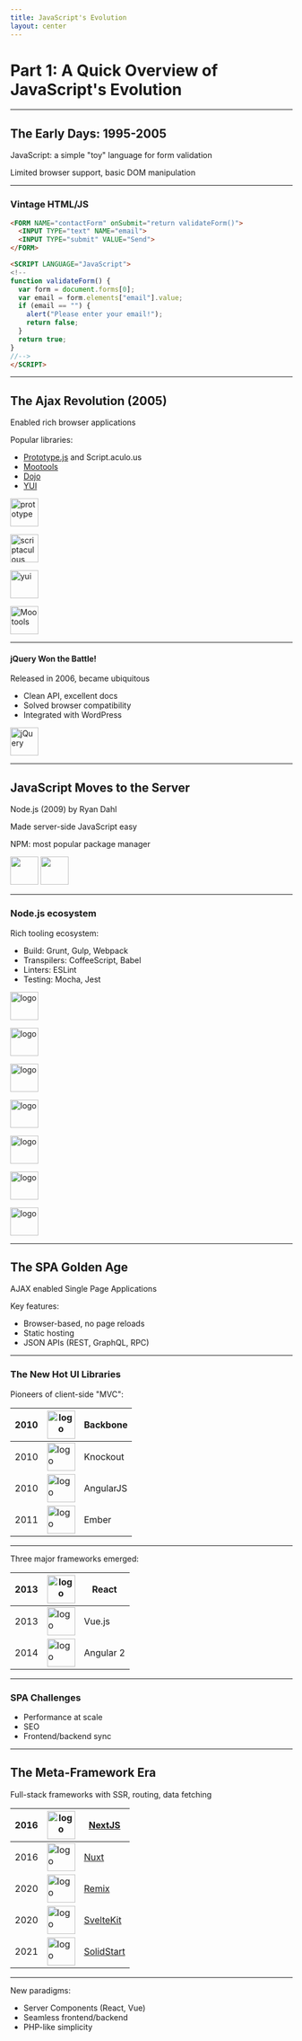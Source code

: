 ```yaml
---
title: JavaScript's Evolution
layout: center
---
```


# Part 1: A Quick Overview of JavaScript's Evolution

---

## The Early Days: 1995-2005

JavaScript: a simple "toy" language for form validation

Limited browser support, basic DOM manipulation

---

### Vintage HTML/JS

```html
<FORM NAME="contactForm" onSubmit="return validateForm()">
  <INPUT TYPE="text" NAME="email">
  <INPUT TYPE="submit" VALUE="Send">
</FORM>

<SCRIPT LANGUAGE="JavaScript">
<!--
function validateForm() {
  var form = document.forms[0];
  var email = form.elements["email"].value;
  if (email == "") {
    alert("Please enter your email!");
    return false;
  }
  return true;
}
//-->
</SCRIPT>
```

---

## The Ajax Revolution (2005)

Enabled rich browser applications

Popular libraries:
- [Prototype.js](http://prototypejs.org/) and Script.aculo.us
- [Mootools](https://mootools.net/)
- [Dojo](https://dojotoolkit.org/)
- [YUI](https://yuilibrary.com/)

<div class="flex items items-center gap-4">

![prototype](http://prototypejs.org/images/header-logo.png)

![scriptaculous](https://duckduckgo.com/i/f30e7f53.png)

![yui](https://duckduckgo.com/i/068ede8a.jpg)

![Mootools](https://duckduckgo.com/i/e241bfd9.png)

</div>

---

#### jQuery Won the Battle!

Released in 2006, became ubiquitous

- Clean API, excellent docs
- Solved browser compatibility
- Integrated with WordPress

![jQuery](https://api.jquery.com/wp-content/themes/jquery/images/logo-jquery.png)

---

## JavaScript Moves to the Server

Node.js (2009) by Ryan Dahl

Made server-side JavaScript easy

NPM: most popular package manager

<div class="flex flex-row gap-8">
<img src="https://bestofjs.org/logos/nodejs.svg" width="100" />
<img src="https://bestofjs.org/logos/npm.svg" width="100" />
</div>

---

### Node.js ecosystem

Rich tooling ecosystem:
- Build: Grunt, Gulp, Webpack
- Transpilers: CoffeeScript, Babel
- Linters: ESLint
- Testing: Mocha, Jest

<div class="flex gap-4 items-center">

![logo](https://bestofjs.org/logos/coffeescript.dark.svg)

![logo](https://bestofjs.org/logos/gulp.dark.svg)

![logo](https://bestofjs.org/logos/babel.dark.svg)

![logo](https://bestofjs.org/logos/eslint.dark.svg)

![logo](https://bestofjs.org/logos/webpack.dark.svg)

![logo](https://bestofjs.org/logos/mocha.dark.svg)

![logo](https://bestofjs.org/logos/jest.dark.svg)

</div>

<style>
  img{
    width: 50px;
    height: 50px;
  }
</style>

---

## The SPA Golden Age

AJAX enabled Single Page Applications

Key features:
- Browser-based, no page reloads
- Static hosting
- JSON APIs (REST, GraphQL, RPC)

---

### The New Hot UI Libraries

Pioneers of client-side "MVC":

| 2010 | ![logo](https://bestofjs.org/logos/backbone.svg) | Backbone |
| --- | --- | --- |
| 2010 | ![logo](https://avatars.githubusercontent.com/u/3863375?v=3&s=50) | Knockout |
| 2010 | ![logo](https://bestofjs.org/logos/angularjs.svg) | AngularJS |
| 2011 | ![logo](https://bestofjs.org/logos/ember.svg) | Ember |

---

Three major frameworks emerged:

| 2013 | ![logo](https://bestofjs.org/logos/react.svg) | React |
| --- | --- | --- |
| 2013 | ![logo](https://bestofjs.org/logos/vue.svg) | Vue.js |
| 2014 | ![logo](https://bestofjs.org/logos/angular.svg) | Angular 2 |

<style>
  img {
    width: 50px;
  }
</style> 

---

### SPA Challenges

- Performance at scale
- SEO
- Frontend/backend sync

---

## The Meta-Framework Era

Full-stack frameworks with SSR, routing, data fetching

| 2016 | ![logo](https://bestofjs.org/logos/nextjs.dark.svg) | [NextJS](https://nextjs.org) |
| --- | --- | --- |
| 2016 | ![logo](https://bestofjs.org/logos/nuxt.svg) | [Nuxt](https://nuxt.com/) |
| 2020 | ![logo](https://bestofjs.org/logos/remix.dark.svg) | [Remix](https://remix.run/) |
| 2020 | ![logo](https://bestofjs.org/logos/svelte.svg) | [SvelteKit](https://svelte.dev/docs/kit) |
| 2021 | ![logo](https://bestofjs.org/logos/solid.svg) | [SolidStart](https://start.solidjs.com/) |

<style>
img {
  width: 50px;
}
</style> 

---

New paradigms:

- Server Components (React, Vue)
- Seamless frontend/backend
- PHP-like simplicity
